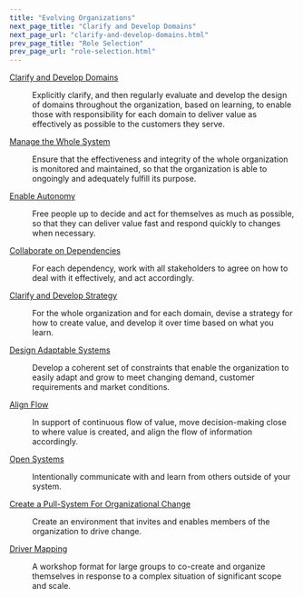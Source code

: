 ```yaml
---
title: "Evolving Organizations"
next_page_title: "Clarify and Develop Domains"
next_page_url: "clarify-and-develop-domains.html"
prev_page_title: "Role Selection"
prev_page_url: "role-selection.html"
---
```



<dl>

  <dt><a href="clarify-and-develop-domains.html">Clarify and Develop Domains</a></dt>
  <dd><p>Explicitly clarify, and then regularly evaluate and develop the design of domains throughout the organization, based on learning, to enable those with responsibility for each domain to deliver value as effectively as possible to the customers they serve.</p></dd>

  <dt><a href="manage-the-whole-system.html">Manage the Whole System</a></dt>
  <dd><p>Ensure that the effectiveness and integrity of the whole organization is monitored and maintained, so that the organization is able to ongoingly and adequately fulfill its purpose.</p></dd>

  <dt><a href="enable-autonomy.html">Enable Autonomy</a></dt>
  <dd><p>Free people up to decide and act for themselves as much as possible, so that they can deliver value fast and respond quickly to changes when necessary.</p></dd>

  <dt><a href="collaborate-on-dependencies.html">Collaborate on Dependencies</a></dt>
  <dd><p>For each dependency, work with all stakeholders to agree on how to deal with it effectively, and act accordingly.</p></dd>

  <dt><a href="clarify-and-develop-strategy.html">Clarify and Develop Strategy</a></dt>
  <dd><p>For the whole organization and for each domain, devise a strategy for how to create value, and develop it over time based on what you learn.</p></dd>

  <dt><a href="design-adaptable-systems.html">Design Adaptable Systems</a></dt>
  <dd><p>Develop a coherent set of constraints that enable the organization to easily adapt and grow to meet changing demand, customer requirements and market conditions.</p></dd>

  <dt><a href="align-flow.html">Align Flow</a></dt>
  <dd><p>In support of continuous flow of value, move decision-making close to where value is created, and align the flow of information accordingly.</p></dd>

  <dt><a href="open-systems.html">Open Systems</a></dt>
  <dd><p>Intentionally communicate with and learn from others outside of your system.</p></dd>

  <dt><a href="create-a-pull-system-for-organizational-change.html">Create a Pull-System For Organizational Change</a></dt>
  <dd><p>Create an environment that invites and enables members of the organization to drive change.</p></dd>

  <dt><a href="driver-mapping.html">Driver Mapping</a></dt>
  <dd><p>A workshop format for large groups to co-create and organize themselves in response to a complex situation of significant scope and scale.</p></dd>
</dl>